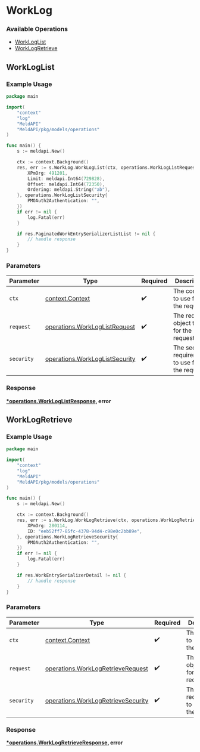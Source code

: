 # WorkLog

### Available Operations

* [WorkLogList](#workloglist)
* [WorkLogRetrieve](#worklogretrieve)

## WorkLogList

### Example Usage

```go
package main

import(
	"context"
	"log"
	"MeldAPI"
	"MeldAPI/pkg/models/operations"
)

func main() {
    s := meldapi.New()

    ctx := context.Background()
    res, err := s.WorkLog.WorkLogList(ctx, operations.WorkLogListRequest{
        XPmOrg: 491201,
        Limit: meldapi.Int64(729828),
        Offset: meldapi.Int64(72350),
        Ordering: meldapi.String("ab"),
    }, operations.WorkLogListSecurity{
        PMOAuth2Authentication: "",
    })
    if err != nil {
        log.Fatal(err)
    }

    if res.PaginatedWorkEntrySerializerListList != nil {
        // handle response
    }
}
```

### Parameters

| Parameter                                                                        | Type                                                                             | Required                                                                         | Description                                                                      |
| -------------------------------------------------------------------------------- | -------------------------------------------------------------------------------- | -------------------------------------------------------------------------------- | -------------------------------------------------------------------------------- |
| `ctx`                                                                            | [context.Context](https://pkg.go.dev/context#Context)                            | :heavy_check_mark:                                                               | The context to use for the request.                                              |
| `request`                                                                        | [operations.WorkLogListRequest](../../models/operations/workloglistrequest.md)   | :heavy_check_mark:                                                               | The request object to use for the request.                                       |
| `security`                                                                       | [operations.WorkLogListSecurity](../../models/operations/workloglistsecurity.md) | :heavy_check_mark:                                                               | The security requirements to use for the request.                                |


### Response

**[*operations.WorkLogListResponse](../../models/operations/workloglistresponse.md), error**


## WorkLogRetrieve

### Example Usage

```go
package main

import(
	"context"
	"log"
	"MeldAPI"
	"MeldAPI/pkg/models/operations"
)

func main() {
    s := meldapi.New()

    ctx := context.Background()
    res, err := s.WorkLog.WorkLogRetrieve(ctx, operations.WorkLogRetrieveRequest{
        XPmOrg: 280114,
        ID: "eeb52ff7-85fc-4378-94d4-c98e0c2bb89e",
    }, operations.WorkLogRetrieveSecurity{
        PMOAuth2Authentication: "",
    })
    if err != nil {
        log.Fatal(err)
    }

    if res.WorkEntrySerializerDetail != nil {
        // handle response
    }
}
```

### Parameters

| Parameter                                                                                | Type                                                                                     | Required                                                                                 | Description                                                                              |
| ---------------------------------------------------------------------------------------- | ---------------------------------------------------------------------------------------- | ---------------------------------------------------------------------------------------- | ---------------------------------------------------------------------------------------- |
| `ctx`                                                                                    | [context.Context](https://pkg.go.dev/context#Context)                                    | :heavy_check_mark:                                                                       | The context to use for the request.                                                      |
| `request`                                                                                | [operations.WorkLogRetrieveRequest](../../models/operations/worklogretrieverequest.md)   | :heavy_check_mark:                                                                       | The request object to use for the request.                                               |
| `security`                                                                               | [operations.WorkLogRetrieveSecurity](../../models/operations/worklogretrievesecurity.md) | :heavy_check_mark:                                                                       | The security requirements to use for the request.                                        |


### Response

**[*operations.WorkLogRetrieveResponse](../../models/operations/worklogretrieveresponse.md), error**

